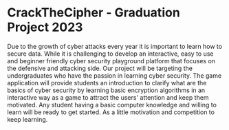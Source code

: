 # CrackTheCipher - Graduation Project 2023
Due to the growth of cyber attacks every year it is important to learn how to secure data. While it is challenging to develop an interactive, easy to use and beginner friendly cyber security playground platform that focuses on the defensive and attacking side. Our project will be targeting the undergraduates who have the passion in learning cyber security. The game application will provide students an introduction to clarify what are the basics of cyber security by learning basic encryption algorithms in an interactive way as a game to attract the users' attention and keep them motivated. Any student having a basic computer knowledge and willing to learn will be ready to get started. As a little motivation and competition to keep learning.
